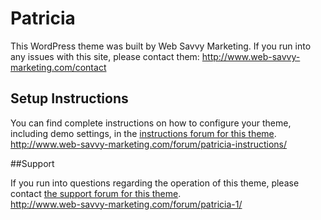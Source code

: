 # Patricia  

This WordPress theme was built by Web Savvy Marketing. If you run into any issues with this site, please contact them: <a href="http://www.web-savvy-marketing.com/contact/">http://www.web-savvy-marketing.com/contact</a>

## Setup Instructions  

You can find complete instructions on how to configure your theme, including demo settings, in the <a href="http://www.web-savvy-marketing.com/forum/patricia-instructions/">instructions forum for this theme</a>.  
http://www.web-savvy-marketing.com/forum/patricia-instructions/

##Support

If you run into questions regarding the operation of this theme, please contact <a href="http://www.web-savvy-marketing.com/forum/patricia-1/">the support forum for this theme</a>.  
http://www.web-savvy-marketing.com/forum/patricia-1/ 